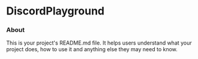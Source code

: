 DiscordPlayground
=================

### About

This is your project's README.md file. It helps users understand what your
project does, how to use it and anything else they may need to know.